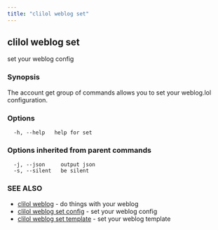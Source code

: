 ```yaml
---
title: "clilol weblog set"
---
```

## clilol weblog set

set your weblog config

### Synopsis

The account get group of commands allows you to set your weblog.lol configuration.

### Options

```
  -h, --help   help for set
```

### Options inherited from parent commands

```
  -j, --json     output json
  -s, --silent   be silent
```

### SEE ALSO

* [clilol weblog](clilol_weblog.md)	 - do things with your weblog
* [clilol weblog set config](clilol_weblog_set_config.md)	 - set your weblog config
* [clilol weblog set template](clilol_weblog_set_template.md)	 - set your weblog template


